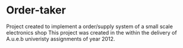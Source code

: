 # Order-taker
Project created to implement a order/supply system of a small scale electronics shop
This project was created in the within the delivery of A.u.e.b univeristy assignments of year 2012.
